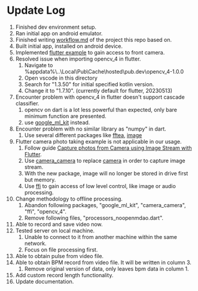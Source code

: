 # Update Log

1. Finished dev environment setup.
2. Ran initial app on android emulator.
3. Finished writing [workflow.md](https://github.com/belongtothenight/WPD-on-phone/blob/main/workflow.md) of the project this repo based on.
4. Built initial app, installed on android device.
5. Implemented [flutter example](https://docs.flutter.dev/cookbook/plugins/picture-using-camera) to gain access to front camera.
6. Resolved issue when importing opencv_4 in flutter.
   1. Navigate to %appdata%\\..\Local\Pub\Cache\hosted\pub.dev\opencv_4-1.0.0
   2. Open vscode in this directory
   3. Search for "1.3.50" for initial specified kotlin version.
   4. Change it to "1.7.10". (currently default for flutter, 20230513)
7. Encounter problem with opencv_4 in flutter doesn't support cascade classifier.
   1. opencv on dart is a lot less powerful than expected, only bare minimum function are presented.
   2. use [google_ml_kit](https://pub.dev/packages/google_ml_kit) instead.
8. Encounter problem with no similar library as "numpy" in dart.
   1. Use several different packages like [fftea](https://pub.dev/packages/fftea), [image](https://pub.dev/packages/image)
9. Flutter camera photo taking example is not applicable in our usage.
   1. Follow guide [Capture photos from Camera using Image Stream with Flutter](https://medium.com/@hugand/capture-photos-from-camera-using-image-stream-with-flutter-e9af94bc2bee).
   2. Use [camera_camera](https://pub.dev/packages/camera_camera) to replace [camera](https://pub.dev/packages/camera) in order to capture image stream.
   3. With the new package, image will no longer be stored in drive first but memory.
   4. Use [ffi](https://pub.dev/packages/ffi) to gain access of low level control, like image or audio processing.
10. Change methodology to offline processing.
    1. Abandon following packages, "google_ml_kit", "camera_camera", "ffi", "opencv_4".
    2. Remove following files, "processors_noopenmdao.dart".
11. Able to record and save video now.
12. Tested server on local machine.
    1. Unable to connect to it from another machine within the same network.
    2. Focus on file processing first.
13. Able to obtain pulse from video file.
14. Able to obtain BPM record from video file. It will be written in column 3.
    1. Remove original version of data, only leaves bpm data in column 1.
15. Add custom record length functionality.
16. Update documentation.